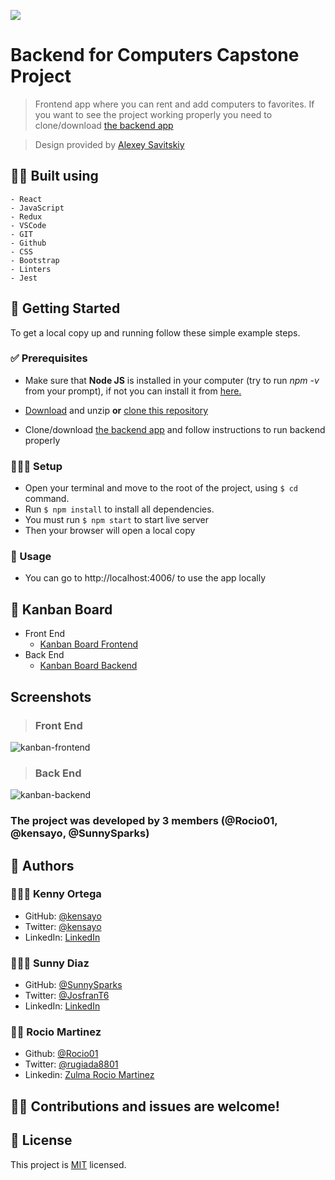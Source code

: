 ![](https://img.shields.io/badge/Microverse-blueviolet)

# Backend for Computers Capstone Project

> Frontend app where you can rent and add computers to favorites. If you want to see the project working properly you need to clone/download [the backend app](https://github.com/kensayo/backend-capstone/)

> Design provided by [Alexey Savitskiy](https://www.behance.net/gallery/37706679/Circle-(Landing-page-Dashboard-Mobile-App))
## 👷🏻 Built using

    - React
    - JavaScript
    - Redux
    - VSCode
    - GIT
    - Github
    - CSS
    - Bootstrap
    - Linters
    - Jest


## 🚩 Getting Started

To get a local copy up and running follow these simple example steps.

### ✅ Prerequisites

* Make sure that **Node JS** is installed in your computer (try to run _npm -v_ from your prompt), if not you can install it from [here.](https://nodejs.org/en/download/)


* [Download](https://github.com/kensayo/frontend-capstone/archive/refs/heads/development.zip) and unzip **or** [clone this repository](https://docs.github.com/es/github/creating-cloning-and-archiving-repositories/cloning-a-repository)

* Clone/download [the backend app](https://github.com/kensayo/backend-capstone/) and follow instructions to run backend properly

### 👨🏻‍🔧 Setup

- Open your terminal and move to the root of the project, using ```$ cd``` command.
- Run ```$ npm install``` to install all dependencies.
- You must run ```$ npm start``` to start live server
- Then your browser will open a local copy

### 🔌 Usage

- You can go to http://localhost:4006/ to use the app locally

## 📝 Kanban Board

- Front End
   - [Kanban Board Frontend](https://github.com/kensayo/frontend-capstone/projects/1)
- Back End
   - [Kanban Board Backend](https://github.com/kensayo/backend-capstone/projects/1)

## Screenshots

> ### Front End
![kanban-frontend](https://user-images.githubusercontent.com/10082542/149413110-d6695d24-4d57-4e6f-a879-cc535cf5c445.png)

> ### Back End
![kanban-backend](https://user-images.githubusercontent.com/10082542/149413038-ab5388fc-acdb-415f-a77a-65c3a2bb733e.png)

### **The project was developed by 3 members (@Rocio01, @kensayo, @SunnySparks)**

## 🤝 Authors

### 👨🏻‍💻 Kenny Ortega

- GitHub: [@kensayo](https://github.com/kensayo)
- Twitter: [@kensayo](https://twitter.com/kensayo)
- LinkedIn: [LinkedIn](https://www.linkedin.com/in/kennyortega/)

### 👨🏻‍💻 Sunny Diaz

- GitHub: [@SunnySparks](https://github.com/SunnySparks)
- Twitter: [@JosfranT6](https://twitter.com/JosFranT6)
- LinkedIn: [LinkedIn](https://www.linkedin.com/in/jose-f-silva/)

### 👩‍💻 Rocio Martinez
- Github: [@Rocio01](https://github.com/Rocio01)
- Twitter: [@rugiada8801](https://twitter.com/rugiada8801)
- Linkedin: [Zulma Rocio Martinez](https://www.linkedin.com/in/zulma-rocio-martinez)

## 🤝🏻 Contributions and issues are welcome!

## 📜 License
This project is [MIT](./MIT.md) licensed.
